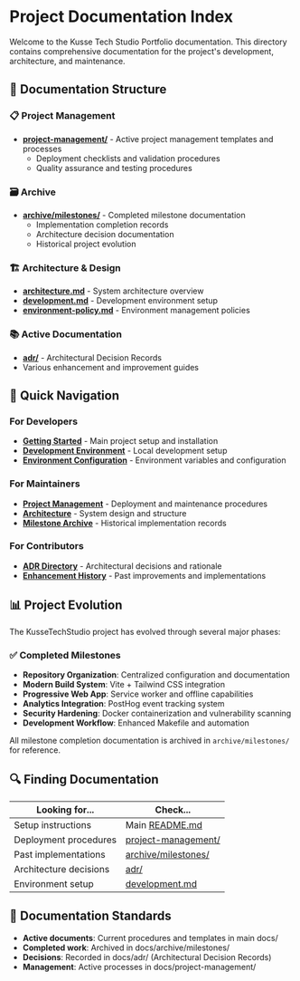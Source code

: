 # Project Documentation Index

Welcome to the Kusse Tech Studio Portfolio documentation. This directory contains comprehensive documentation for the project's development, architecture, and maintenance.

## 📁 Documentation Structure

### 📋 Project Management

- **[project-management/](./project-management/)** - Active project management templates and processes
  - Deployment checklists and validation procedures
  - Quality assurance and testing procedures

### 🗃️ Archive

- **[archive/milestones/](./archive/milestones/)** - Completed milestone documentation
  - Implementation completion records
  - Architecture decision documentation
  - Historical project evolution

### 🏗️ Architecture & Design

- **[architecture.md](./architecture.md)** - System architecture overview
- **[development.md](./development.md)** - Development environment setup
- **[environment-policy.md](./environment-policy.md)** - Environment management policies

### 📚 Active Documentation

- **[adr/](./adr/)** - Architectural Decision Records
- Various enhancement and improvement guides

## 🎯 Quick Navigation

### For Developers

- **[Getting Started](../README.md)** - Main project setup and installation
- **[Development Environment](./development.md)** - Local development setup
- **[Environment Configuration](../envs/README.md)** - Environment variables and configuration

### For Maintainers

- **[Project Management](./project-management/)** - Deployment and maintenance procedures
- **[Architecture](./architecture.md)** - System design and structure
- **[Milestone Archive](./archive/milestones/)** - Historical implementation records

### For Contributors

- **[ADR Directory](./adr/)** - Architectural decisions and rationale
- **[Enhancement History](./archive/milestones/)** - Past improvements and implementations

## 📊 Project Evolution

The KusseTechStudio project has evolved through several major phases:

### ✅ Completed Milestones

- **Repository Organization**: Centralized configuration and documentation
- **Modern Build System**: Vite + Tailwind CSS integration
- **Progressive Web App**: Service worker and offline capabilities
- **Analytics Integration**: PostHog event tracking system
- **Security Hardening**: Docker containerization and vulnerability scanning
- **Development Workflow**: Enhanced Makefile and automation

All milestone completion documentation is archived in `archive/milestones/` for reference.

## 🔍 Finding Documentation

| Looking for...         | Check...                                     |
| ---------------------- | -------------------------------------------- |
| Setup instructions     | Main [README.md](../README.md)               |
| Deployment procedures  | [project-management/](./project-management/) |
| Past implementations   | [archive/milestones/](./archive/milestones/) |
| Architecture decisions | [adr/](./adr/)                               |
| Environment setup      | [development.md](./development.md)           |

## 📝 Documentation Standards

- **Active documents**: Current procedures and templates in main docs/
- **Completed work**: Archived in docs/archive/milestones/
- **Decisions**: Recorded in docs/adr/ (Architectural Decision Records)
- **Management**: Active processes in docs/project-management/
